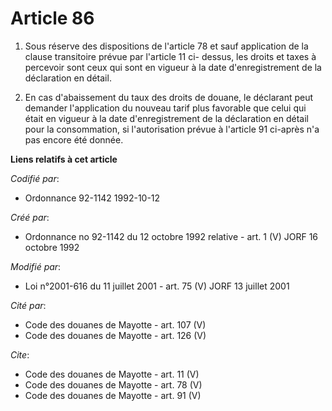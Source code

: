 # Article 86

1. Sous réserve des dispositions de l'article 78 et sauf application de la clause transitoire prévue par l'article 11 ci-
dessus, les droits et taxes à percevoir sont ceux qui sont en vigueur à la date d'enregistrement de la déclaration en détail.

2. En cas d'abaissement du taux des droits de douane, le déclarant peut demander l'application du nouveau tarif plus
favorable que celui qui était en vigueur à la date d'enregistrement de la déclaration en détail pour la consommation, si
l'autorisation prévue à l'article 91 ci-après n'a pas encore été donnée.

**Liens relatifs à cet article**

_Codifié par_:

  - Ordonnance 92-1142 1992-10-12

_Créé par_:

  - Ordonnance no 92-1142 du 12 octobre 1992 relative  - art. 1 (V) JORF 16 octobre 1992

_Modifié par_:

  - Loi n°2001-616 du 11 juillet 2001 - art. 75 (V) JORF 13 juillet 2001

_Cité par_:

  - Code des douanes de Mayotte - art. 107 (V)
  - Code des douanes de Mayotte - art. 126 (V)

_Cite_:

  - Code des douanes de Mayotte - art. 11 (V)
  - Code des douanes de Mayotte - art. 78 (V)
  - Code des douanes de Mayotte - art. 91 (V)
